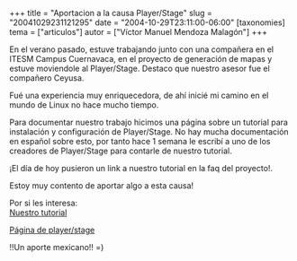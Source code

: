 +++
title = "Aportacion a la causa Player/Stage"
slug = "20041029231121295"
date = "2004-10-29T23:11:00-06:00"
[taxonomies]
tema = ["articulos"]
autor = ["Víctor Manuel Mendoza Malagón"]
+++

En el verano pasado, estuve trabajando junto con una compañera en el
ITESM Campus Cuernavaca, en el proyecto de generación de mapas y estuve
moviendole al Player/Stage. Destaco que nuestro asesor fue el compañero
Ceyusa.

<!-- more -->
Fué una experiencia muy enriquecedora, de ahí inicié mi camino en el
mundo de Linux no hace mucho tiempo.

Para documentar nuestro trabajo hicimos una página sobre un tutorial
para instalación y configuración de Player/Stage. No hay mucha
documentación en español sobre esto, por tanto hace 1 semana le escribí
a uno de los creadores de Player/Stage para contarle de nuestro
tutorial.

¡El día de hoy pusieron un link a nuestro tutorial en la faq del
proyecto!.

Estoy muy contento de aportar algo a esta causa!

Por si les interesa:  
[Nuestro tutorial](http://laplace.cva.itesm.mx:8000/pstut/)

[Página de player/stage](http://playerstage.sourceforge.net/)

!!Un aporte mexicano!! =)

